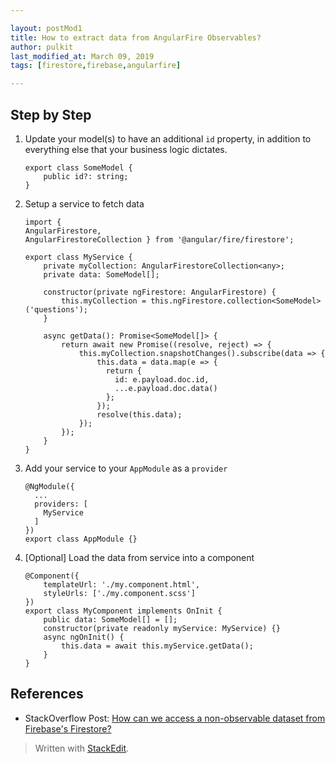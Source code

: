 ```yaml
---

layout: postMod1
title: How to extract data from AngularFire Observables?
author: pulkit
last_modified_at: March 09, 2019
tags: [firestore,firebase,angularfire]

---
```


## Step by Step

1. Update your model(s) to have an additional `id` property, in addition to everything else that your business logic dictates.

    ```
    export class SomeModel {
        public id?: string; 
    }
    ```
1. Setup a service to fetch data

    ```
    import {
    AngularFirestore,
    AngularFirestoreCollection } from '@angular/fire/firestore';

    export class MyService {
        private myCollection: AngularFirestoreCollection<any>;
        private data: SomeModel[];

        constructor(private ngFirestore: AngularFirestore) {
            this.myCollection = this.ngFirestore.collection<SomeModel>('questions');
        }

        async getData(): Promise<SomeModel[]> {
            return await new Promise((resolve, reject) => {
                this.myCollection.snapshotChanges().subscribe(data => {
                    this.data = data.map(e => {
                      return {
                        id: e.payload.doc.id,
                        ...e.payload.doc.data()
                      };
                    });
                    resolve(this.data);
                });
            });
        }
    }
    ```
1. Add your service to your `AppModule` as a `provider`

    ```
    @NgModule({
      ...
      providers: [
        MyService
      ]
    })
    export class AppModule {}
    ```
1. [Optional] Load the data from service into a component

    ```
    @Component({
        templateUrl: './my.component.html',
        styleUrls: ['./my.component.scss']
    })
    export class MyComponent implements OnInit {
        public data: SomeModel[] = [];
        constructor(private readonly myService: MyService) {}
        async ngOnInit() {
            this.data = await this.myService.getData();
        }
    }
    ```

## References

* StackOverflow Post: [How can we access a non-observable dataset from Firebase's Firestore?](https://stackoverflow.com/questions/55093849/how-can-we-access-a-non-observable-dataset-from-firebases-firestore)

> Written with [StackEdit](https://stackedit.io/).
<!--stackedit_data:
eyJoaXN0b3J5IjpbLTM0MTEwMTY4MV19
-->